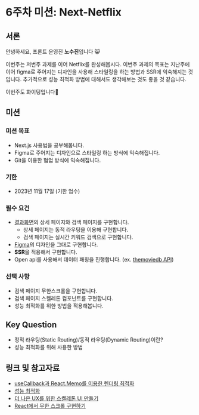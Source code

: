 # 6주차 미션: Next-Netflix

## 서론

안녕하세요, 프론트 운영진 **노수진**입니다 😸

이번주는 저번주 과제를 이어 Netflix를 완성해봅시다. 이번주 과제의 목표는 지난주에 이어 figma로 주어지는 디자인을 사용해 스타일링을 하는 방법과 SSR에 익숙해지는 것입니다. 추가적으로 성능 최적화 방법에 대해서도 생각해보는 것도 좋을 것 같습니다.

이번주도 화이팅입니다💪

## 미션

### 미션 목표

- Next.js 사용법을 공부해봅니다.
- Figma로 주어지는 디자인으로 스타일링 하는 방식에 익숙해집니다.
- Git을 이용한 협업 방식에 익숙해집니다.

### 기한

- 2023년 11월 17일 (기한 엄수)

### 필수 요건

- [결과화면](https://next-netflix-17th-sepia.vercel.app/)의 상세 페이지와 검색 페이지를 구현합니다.
    - 상세 페이지는 동적 라우팅을 이용해 구현합니다.
    - 검색 페이지는 실시간 키워드 검색으로 구현합니다.
- [Figma](https://www.figma.com/file/UqdXDovIczt1Gl0IjknHQf/Netflix?node-id=0%3A1)의 디자인을 그대로 구현합니다.
- **SSR**을 적용해서 구현합니다.
- Open api를 사용해서 데이터 패칭을 진행합니다. (ex. [themoviedb API](https://developers.themoviedb.org/3/getting-started/introduction))

### 선택 사항

- 검색 페이지 무한스크롤을 구현합니다.
- 검색 페이지 스켈레톤 컴포넌트를 구현합니다.
- 성능 최적화를 위한 방법을 적용해봅니다.
  
## **Key Question**

- 정적 라우팅(Static Routing)/동적 라우팅(Dynamic Routing)이란?
- 성능 최적화를 위해 사용한 방법

## 링크 및 참고자료

- [useCallback과 React.Memo를 이용한 렌더링 최적화](https://velog.io/@yejinh/useCallback%EA%B3%BC-React.Memo%EC%9D%84-%ED%86%B5%ED%95%9C-%EB%A0%8C%EB%8D%94%EB%A7%81-%EC%B5%9C%EC%A0%81%ED%99%94)
- [성능 최적화](https://ui.toast.com/fe-guide/ko_PERFORMANCE)
- [더 나은 UX를 위한 스켈레톤 UI 만들기](https://ui.toast.com/weekly-pick/ko_20201110)
- [React에서 무한 스크롤 구현하기](https://tech.kakaoenterprise.com/149)
